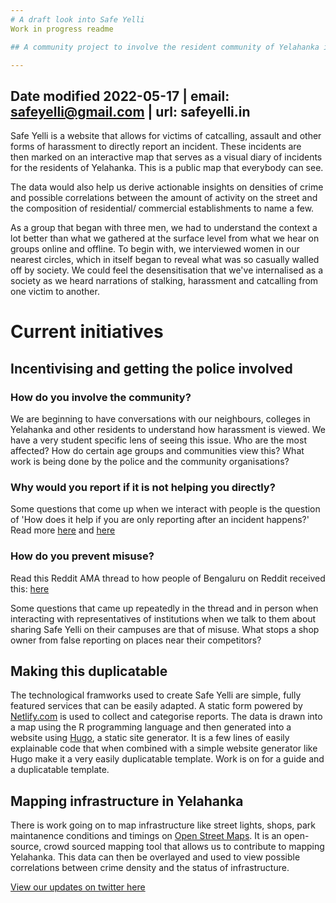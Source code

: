 ```yaml
---
# A draft look into Safe Yelli
Work in progress readme

## A community project to involve the resident community of Yelahanka in mapping harassment. Residents can report on a form on the website and it will be added to the map on the site. Understand the dynamics of crime in Yelahanka, read about our community's pitfalls.

---
```

Date modified 2022-05-17 | 
email: safeyelli@gmail.com | 
url: safeyelli.in
---

Safe Yelli is a website that allows for victims of catcalling, assault and other forms of harassment to directly report an incident. These incidents are then marked on an interactive map that serves as a visual diary of incidents for the residents of Yelahanka. This is a public map that everybody can see.

The data would also help us derive actionable insights on densities of crime and possible correlations between the amount of activity on the street and the composition of residential/ commercial establishments to name a few.

As a group that began with three men, we had to understand the context a lot better than what we gathered at the surface level from what we hear on groups online and offline. To begin with, we interviewed women in our nearest circles, which in itself began to reveal what was so casually walled off by society. We could feel the desensitisation that we've internalised as a society as we heard narrations of stalking, harassment and catcalling from one victim to another.
 
 
 # Current initiatives
 
 ## Incentivising and getting the police involved
 
 ### How do you involve the community? 
 
 We are beginning to have conversations with our neighbours, colleges in Yelahanka and other residents to understand how harassment is viewed. We have a very student specific lens of seeing this issue. Who are the most affected? How do certain age groups and communities view this? What work is being done by the police and the community organisations? 
 
 ### Why would you report if it is not helping you directly?
 Some questions that come up when we interact with people is the question of 'How does it help if you are only reporting after an incident happens?' Read more [here](https://safeyelli.in/why/) and [here](https://safeyelli.in/why_report/)
 
 ### How do you prevent misuse? 
 Read this Reddit AMA thread to how people of Bengaluru on Reddit received this: [here](https://www.reddit.com/r/bangalore/comments/qfjy7a/hello_bengaluru_we_are_students_who_created_a/) 
 
 Some questions that came up repeatedly in the thread and in person when interacting with representatives of institutions when we talk to them about sharing Safe Yelli on their campuses are that of misuse. What stops a shop owner from false reporting on places near their competitors? 
 
 ## Making this duplicatable
 The technological framworks used to create Safe Yelli are simple, fully featured services that can be easily adapted. A static form powered by [Netlify.com](netlify.com) is used to collect and categorise reports. 
 The data is drawn into a map using the R programming language and then generated into a website using [Hugo](https://gohugo.io/), a static site generator. It is a few lines of easily explainable code that when combined with a simple website generator like Hugo make it a very easily duplicatable template.
 Work is on for a guide and a duplicatable template.
 
 ## Mapping infrastructure in Yelahanka
 
 There is work going on to map infrastructure like street lights, shops, park maintanence conditions and timings on [Open Street Maps](openstreetmap.org/). It is an open-source, crowd sourced mapping tool that allows us to contribute to mapping Yelahanka. This data can then be overlayed and used to view possible correlations between crime density and the status of infrastructure. 
 
 [View our updates on twitter here](https://twitter.com/SafeYelli/status/1517395594452828160?) 
